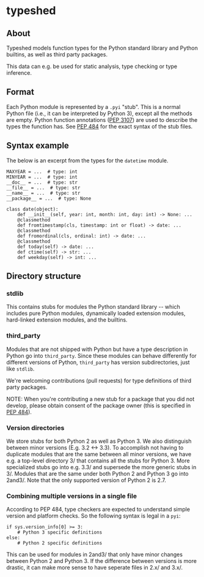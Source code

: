 # typeshed

## About

Typeshed models function types for the Python standard library
and Python builtins, as well as third party packages.

This data can e.g. be used for static analysis, type checking or type inference.

## Format

Each Python module is represented by a `.pyi` "stub". This is a normal Python
file (i.e., it can be interpreted by Python 3), except all the methods are empty.
Python function annotations ([PEP 3107](https://www.python.org/dev/peps/pep-3107/))
are used to describe the types the function has.
See [PEP 484](http://www.python.org/dev/peps/pep-0484/) for the exact syntax
of the stub files.

## Syntax example

The below is an excerpt from the types for the `datetime` module.

```
MAXYEAR = ...  # type: int
MINYEAR = ...  # type: int
__doc__ = ...  # type: str
__file__ = ...  # type: str
__name__ = ...  # type: str
__package__ = ...  # type: None

class date(object):
    def __init__(self, year: int, month: int, day: int) -> None: ...
    @classmethod
    def fromtimestamp(cls, timestamp: int or float) -> date: ...
    @classmethod
    def fromordinal(cls, ordinal: int) -> date: ...
    @classmethod
    def today(self) -> date: ...
    def ctime(self) -> str: ...
    def weekday(self) -> int: ...
```

## Directory structure

### stdlib

This contains stubs for modules the Python standard library -- which
includes pure Python modules, dynamically loaded extension modules,
hard-linked extension modules, and the builtins.

### third_party

Modules that are not shipped with Python but have a type description in Python
go into `third_party`. Since these modules can behave differently for different
versions of Python, `third_party` has version subdirectories, just like
`stdlib`.

We're welcoming contributions (pull requests) for type definitions of
third party packages.

NOTE: When you're contributing a new stub for a package that you did
not develop, please obtain consent of the package owner (this is
specified in [PEP
484](https://www.python.org/dev/peps/pep-0484/#the-typeshed-repo)).

### Version directories

We store stubs for both Python 2 as well as Python 3. We also distinguish
between minor versions (E.g. 3.2 <-> 3.3). To accomplish not having to duplicate
modules that are the same between all minor versions, we have e.g. a top-level
directory 3/ that contains all the stubs for Python 3. More specialized stubs
go into e.g. 3.3/ and supersede the more generic stubs in 3/.
Modules that are the same under both Python 2 and Python 3 go into 2and3/.
Note that the only supported version of Python 2 is 2.7.

### Combining multiple versions in a single file

According to PEP 484, type checkers are expected to understand simple
version and platform checks. So the following syntax is legal in a `pyi`:

```
if sys.version_info[0] >= 3:
    # Python 3 specific definitions
else:
    # Python 2 specific definitions
```

This can be used for modules in 2and3/ that only have minor changes between
Python 2 and Python 3. If the difference between versions is more drastic, it
can make more sense to have seperate files in 2.x/ and 3.x/.
